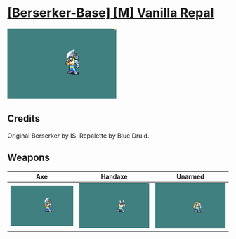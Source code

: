 # [\[Berserker-Base\] \[M\] Vanilla Repal](../%5BBerserker-Base%5D%20%5BM%5D%20Vanilla%20Repal)

<img src="./3.%20Axe/Axe_000.png" alt="[Berserker-Base] [M] Vanilla Repal standing" />

## Credits

Original Berserker by IS.
Repalette by Blue Druid.

## Weapons


|Axe |Handaxe |Unarmed |
|  :---: | :---: | :---: |
| <img alt="Axe animation" src="./3.%20Axe/Axe.gif" /> | <img alt="Handaxe animation" src="./4.%20Handaxe/Handaxe.gif" /> | <img alt="Unarmed animation" src="./8.%20Unarmed/Unarmed.gif" /> |

